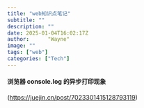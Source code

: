 ```yaml
---
title: "web知识点笔记"
subtitle: ""
description: ""
date: 2025-01-04T16:02:17Z
author:      "Wayne"
image: ""
tags: ["web"]
categories: ["Tech"]
---
```


#### 浏览器 console.log 的异步打印现象

(https://juejin.cn/post/7023301415128793119)
